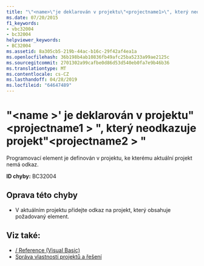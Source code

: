 ```yaml
---
title: "\"<name>\"je deklarován v projektu\"<projectname1>\", který neodkazuje projekt\"<projectname2>."
ms.date: 07/20/2015
f1_keywords:
- vbc32004
- bc32004
helpviewer_keywords:
- BC32004
ms.assetid: 8a305cb5-219b-44ac-b16c-29f42af4ea1a
ms.openlocfilehash: 36b198b4ab10836fb49afc25ba5233a99ae2125c
ms.sourcegitcommit: 2701302a99cafbe0d86d53d540eb0fa7e9b46b36
ms.translationtype: MT
ms.contentlocale: cs-CZ
ms.lasthandoff: 04/28/2019
ms.locfileid: "64647489"
---
```

# <a name="name-is-declared-in-project-projectname1-which-is-not-referenced-by-project-projectname2"></a>"\<name >' je deklarován v projektu"\<projectname1 > ", který neodkazuje projekt"\<projectname2 > "
Programovací element je definován v projektu, ke kterému aktuální projekt nemá odkaz.  
  
 **ID chyby:** BC32004  
  
## <a name="to-correct-this-error"></a>Oprava této chyby  
  
- V aktuálním projektu přidejte odkaz na projekt, který obsahuje požadovaný element.  
  
## <a name="see-also"></a>Viz také:

- [/ Reference (Visual Basic)](../../visual-basic/reference/command-line-compiler/reference.md)
- [Správa vlastností projektů a řešení](/visualstudio/ide/managing-project-and-solution-properties)
